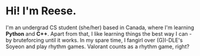 # Hi! I'm Reese.
I'm an undergrad CS student (she/her) based in Canada, where I'm learning **Python** and **C++**. Apart from that, I like learning things the best way I can - by bruteforcing until it works.
In my spare time, I fangirl over (G)I-DLE's Soyeon and play rhythm games. Valorant counts as a rhythm game, right?
